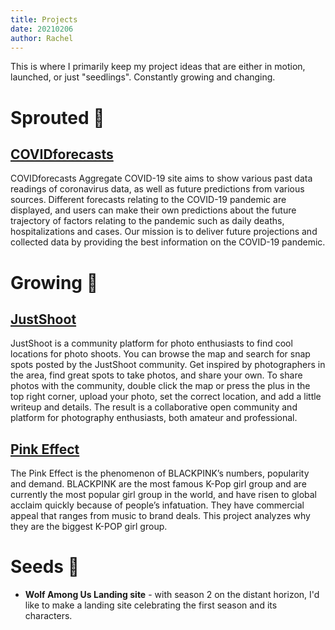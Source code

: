 ```yaml
---
title: Projects
date: 20210206
author: Rachel
---
```


This is where I primarily keep my project ideas that are either in motion, launched, or just "seedlings". Constantly growing and changing.

# Sprouted 🌱

## [COVIDforecasts](https://www.covidforecasts.com/#/)
COVIDforecasts Aggregate COVID-19 site aims to show various past data readings of coronavirus data, as well as future predictions from various sources. Different forecasts relating to the COVID-19 pandemic are displayed, and users can make their own predictions about the future trajectory of factors relating to the pandemic such as daily deaths, hospitalizations and cases. Our mission is to deliver future projections and collected data by providing the best information on the COVID-19 pandemic.

# Growing 🌿

## [JustShoot](https://rachelombok.com/justshoot)
JustShoot is a community platform for photo enthusiasts to find cool locations for photo shoots. You can browse the map and search for snap spots posted by the JustShoot community. Get inspired by photographers in the area, find great spots to take photos, and share your own. To share photos with the community, double click the map or press the plus in the top right corner, upload your photo, set the correct location, and add a little writeup and details. The result is a collaborative open community and platform for photography enthusiasts, both amateur and professional.

## [Pink Effect](https://rachelombok.com/blackpink)
The Pink Effect is the phenomenon of BLACKPINK’s numbers, popularity and demand. BLACKPINK are the most famous K-Pop girl group and are currently the most popular girl group in the world, and have risen to global acclaim quickly because of people’s infatuation. They have commercial appeal that ranges from music to brand deals. This project analyzes why they are the biggest K-POP girl group.

# Seeds 🌰

* **Wolf Among Us Landing site** - with season 2 on the distant horizon, I'd like to make a landing site celebrating the first season and its characters.
